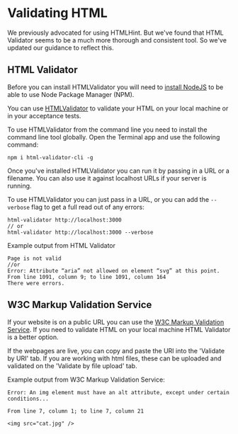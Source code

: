 # Validating HTML
We previously advocated for using HTMLHint. But we've found that HTML Validator seems to be a much more thorough and consistent tool. So we've updated our guidance to reflect this.

## HTML Validator
Before you can install HTMLValidator you will need to [install NodeJS](https://nodejs.org/en/) to be able to use Node Package Manager (NPM).

You can use [HTMLValidator](https://www.npmjs.com/package/html-validator) to validate your HTML on your local machine or in your acceptance tests.

To use HTMLValidator from the command line you need to install the command line tool globally. Open the Terminal app and use the following command:

```
npm i html-validator-cli -g
```

Once you've installed HTMLValidator you can run it by passing in a URL or a filename. You can also use it against localhost URLs if your server is running.

To use HTMLValidator you can just pass in a URL, or you can add the `--verbose` flag to get a full read out of any errors:
```
html-validator http://localhost:3000
// or
html-validator http://localhost:3000 --verbose
```

Example output from HTML Validator
```
Page is not valid
//or
Error: Attribute “aria” not allowed on element “svg” at this point.
From line 1091, column 9; to line 1091, column 164
There were errors.
```

## W3C Markup Validation Service
If your website is on a public URL you can use the [W3C Markup Validation Service](https://validator.w3.org/). If you need to validate HTML on your local machine HTML Validator is a better option.

If the webpages are live, you can copy and paste the URI into the 'Validate by URI' tab. If you are working with html files, these can be uploaded and validated on the 'Validate by file upload' tab.

Example output from W3C Markup Validation Service:
```
Error: An img element must have an alt attribute, except under certain conditions...

From line 7, column 1; to line 7, column 21

<img src="cat.jpg" />
```
